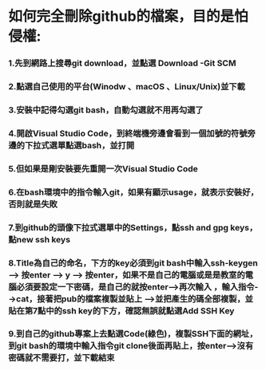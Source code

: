 # 如何完全刪除github的檔案，目的是怕侵權:

### 1.先到網路上搜尋git download，並點選 Download -Git SCM


### 2.點選自己使用的平台(Winodw 、macOS 、Linux/Unix)並下載


### 3.安裝中記得勾選git bash，自動勾選就不用再勾選了


### 4.開啟Visual Studio Code，到終端機旁邊會看到一個加號的符號旁邊的下拉式選單點選bash，並打開


### 5.但如果是剛安裝要先重開一次Visual Studio Code


### 6.在bash環境中的指令輸入git，如果有顯示usage，就表示安裝好，否則就是失敗


### 7.到github的頭像下拉式選單中的Settings，點ssh and gpg keys，點new ssh keys


### 8.Title為自己的命名，下方的key必須到git bash中輸入ssh-keygen --> 按enter --> y --> 按enter，如果不是自己的電腦或是是教室的電腦必須要設定一下密碼，是自己的就按enter-->再次輸入 ，輸入指令-->cat，接著把pub的檔案複製並貼上 -->並把產生的碼全部複製，並貼在第7點中的ssh key的下方，確認無誤就點選Add SSH Key



### 9.到自己的github專案上去點選Code(綠色)，複製SSH下面的網址，到git bash的環境中輸入指令git clone後面再貼上，按enter-->沒有密碼就不需要打，並下載結束




